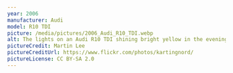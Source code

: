 ```yaml
---
year: 2006
manufacturer: Audi
model: R10 TDI
picture: /media/pictures/2006_Audi_R10_TDI.webp
alt: The lights on an Audi R10 TDI shining bright yellow in the evening, through the Dunlop curves.
pictureCredit: Martin Lee
pictureCreditUrl: https://www.flickr.com/photos/kartingnord/
pictureLicense: CC BY-SA 2.0
---
```

